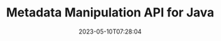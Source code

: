 ---
############################# Static ############################
layout: "product"
date: 2023-05-10T07:28:04
draft: false

product: "Metadata"
product_tag: "metadata"
platform: "Java"
platform_tag: "java"

############################# Head ############################
head_title: "Java Metadata API – View, Read, Export, Edit, Remove Document Metadata"
head_description: "Java metadata API to view, read, edit, analyze, find, delete, compare & export metadata of PDF Word Excel PPTX Outlook Visio Audio Video & Image documents."

############################# Header ############################
title: "Metadata Manipulation API for Java"
description: "Develop Java Applications to Create, View, Access, Update, Delete, Search, Compare, Replace & Export Metadata of Popular Documents & Image Formats."
button:
    enable: true

############################# SubMenu ############################
submenu:
    enable: true
    
    left:
        img_alt: "GroupDocs.Metadata for Java"
        image: "https://www.groupdocs.cloud/templates/groupdocs/images/product-logos/groupdocs-metadata-java.png"
        product: "GroupDocs.Metadata"
        platform: "Java"
        
    middle:
        button:
            # button loop
            - link: "#overview"
              text: "Overview"

            # button loop
            - link: "#features"
              text: "Features"

            # button loop
            - link: "#support"
              text: "Support"

            # button loop
            - link: "https://products.groupdocs.app/metadata"
              text: "Live Demo"

            # button loop
            - link: "https://purchase.groupdocs.com/pricing/metadata/java"
              text: "Pricing"

    right:
        link_download: "https://downloads.groupdocs.com/metadata"
        link_learn: "https://docs.groupdocs.com/metadata/java/"
        link_buy: "https://purchase.groupdocs.com"

############################# Overview ############################
overview:
    enable: true
    content: |
      GroupDocs.Metadata for Java is an advanced metadata management API to manipulate metadata information of documents, images, archives, torrents and various other file formats. Developers can now enhance the functionality of their Java applications by easily incorporating metadata viewing, modifying, deleting, extracting, searching, comparing, replacing and exporting features within all popular business document formats such as PDF, Microsoft Office Word, Excel spreadsheets, PowerPoint presentations & slides, Outlook emails, Project, Visio diagrams, OneNote, images, AutoCAD, Photoshop, audio, video, OpenType fonts and metafiles.  

      The Java metadata library offers you features such as metadata search, replace metadata properties, compare metadata of supported file formats to identify similarities as well as differences. You can also edit or modify metadata for better information management and export retrieved metadata information to Excel file, CSV file and DataSet. The API offers comprehensive support to work with all commonly used metadata standards like built-in, XMP, EXIF and custom metadata properties within supported document formats.

      GroupDocs.Metadata for Java is compatible with all Java versions and supports popular operating systems (Windows, Linux, MacOS) that are capable to run Java runtime.
    tabs:
      enable: true
      
      ## TAB ONE ##
      tab_one:
        description: |
          Following is an overview of GroupDocs.Metadata for Java:
      
        left:
          enable: true
          icon: "fas fa-file-image"
          title: "Working with Images"
          content: |
            * XMP Metadata
            * EXIF Metadata
            * IPTC-IIM Metadata
            * PSD Metadata
            * CAD Metadata
            * Parse Additional IFD Tags
        
        right:
          enable: true
          icon: "fab fa-html5"
          title: "Working with Audio & Video"
          content: |
            * Runtime MP3 Format Detection
            * Read Lyrics3 Tag
            * Read MPEG Audio Info
            * Read AVI Header Info
            * Read Matroska subtitles
            * Export Data to Excel or CSV
      
      ## TAB TWO ##
      tab_two:
        description: |
          GroupDocs.Metadata for Java supports following [document file formats](https://docs.groupdocs.com/metadata/java/supported-document-formats/):

        left:
          enable: true
          table:
            # table loop
            - title: "Microsoft Office"
              content: |
                * **Word:** DOC, DOCX, DOCM, DOT, DOTX, DOTM, RTF, TXT
                * **Excel:** XLS, XLSX, XLSM, XLSB, XLTM, XLT, XLTM, XLTX, XLAM, SXC, SpreadsheetML
                * **PowerPoint:** PPT, PPTX, PPS, PPSX, PPSM, POT, POTM, POTX, PPTM
                * **Visio:** VSD, VDX, VSS, VSSX, VSX, VST, VSTX, VTX, VSDX, VDW, VSTM, VSSM, VSDM
                * **Project:** MPP
                * **Outlook:** MSG, EML, EMLX, PST, OST
                * **OneNote:** ONE

        right:
          enable: true
          table:
            # table loop
            - title: "Other Formats"
              content: |
                * **OpenDocument**: ODT, ODS
                * **Portable**: PDF
                * **Photoshop**: PSD
                * **AutoCAD**: DWG, DXF
                * **Audio**:  MP3, WAV
                * **Video**: AVI, MOV, QT, FLV
                * **Metafiles**: EMF, WMF
                * **vCard**: VCF, VCR
                * **Images**: JPG, JPEG, JPE, JP2, PNG, GIF, TIFF, WebP, BMP, DJVU, DJV, DICOM
                * **Matroska Media Container**: MKV, MKA, MK3D, WEBM
                * **OpenType Fonts**: OTF, OTC, TTF, TTC
                * **Others**: EPUB, ZIP, TORRENT, ASF

      ## TAB THREE ##
      tab_three:
        description: |
          GroupDocs.Metadata for Java supports following Operating Systems, Frameworks & Package Managers:
        
        left:
          enable: true
          table:
            # table loop
            - icon: "fab fa-windows"
              title: "Operating Systems"
              content: |
                * Microsoft Windows Desktop
                * Microsoft Windows Server
                * Linux
                * MacOS

            # table loop
            - icon: "fas fa-code"
              title: "Supported Frameworks"
              content: |
                * Java 7 (1.7) and above

        right:
          enable: true
          table:
            # table loop
            - icon: "fas fa-cogs"
              title: "Development Environments"
              content: |
                * NetBeans
                * IntelliJ IDEA
                * Eclipse
            # table loop
            - icon: "fas fa-tools"
              title: "Build Automation Tool"
              content: |
                * Maven

############################# Features ############################
features:
    enable: true
    title: "GroupDocs.Metadata for Java Features"

    feature:
      # feature loop
      - icon: "fas fa-copy"
        content: "Manipulate Built-in & Custom Metadata and Fetch Metadata of Torrents & Archive Formats"
       
      # feature loop
      - icon: "fas fa-eye"
        content: "Access & Delete Hidden Data in Microsoft Word, Excel, PowerPoint & PDF"

      # feature loop
      - icon: "fas fa-bolt"
        content: "Detect Document File Type at Run-time"
      
      # feature loop
      - icon: "fas fa-file-powerpoint"
        content: "Identify/Delete Digital Signatures in Word, Excel, PDF"

      # feature loop
      - icon: "fas fa-code"
        content: "Detect Document Password Protection in Word, Excel, PowerPoint and PDF"

      # feature loop
      - icon: "fas fa-cloud"
        content: "Fetch Thumbnails and Image Previews of Supported Formats & Matroska Multimedia Container Support"

      # feature loop
      - icon: "fas fa-remove-format"
        content: "Extract Text Metadata from PNG Image files"

      # feature loop
      - icon: "fas fa-comment-slash"
        content: "Supports Enumeration of any Metadata Type & Read Metadata of OpenType Font Files"

      # feature loop
      - icon: "fas fa-location-arrow"
        content: "Read Metadata Property using Defined Key for any Supported Format"

      # feature loop
      - icon: "fas fa-border-all"
        content: "Get/Delete Metadata of Email Messages & Remove Attachments"

      # feature loop
      - icon: "fas fa-wrench"
        content: "Read Matroska subtitles and retrieve Metadata of Audio & Video Files"

      # feature loop
      - icon: "fas fa-columns"
        content: "Generate Image Previews for EPUB, CAD, EML & MSG Files"

      # feature loop
      - icon: "fas fa-file-word"
        content: "Identify Difference or Similarities in Metadata of Supported Formats by Comparison"

      # feature loop
      - icon: "fas fa-envelope"
        content: "Search Properties of Document, EXIF, & XMP Metadata"

      # feature loop
      - icon: "fas fa-print"
        content: "Replace Metadata Properties of Word, Excel, PowerPoint and PDF"

      # feature loop
      - icon: "fas fa-file-archive"
        content: "Export Metadata of Supported File Formats to Excel, CSV or DataSet"

      # feature loop
      - icon: "fas fa-lock"
        content: "Add or Update XMP and EXIF Metadata Properties of Arbitrary Types using the Search API"

      # feature loop
      - icon: "fas fa-file-code"
        content: "Manipulate Image Metadata Properties & Delete Photo Location Information"

      # feature loop
      - icon: "fas fa-fill-drip"
        content: "Delete Metadata & Comments from Reports and Documents"
        
      # feature loop
      - icon: "fas fa-file-excel"
        content: "Metadata Extraction from Microsoft Excel Files Starting from Excel 95"

      # feature loop
      - icon: "fas fa-heading"
        content: "Reducing Memory Consumption of PDF, Excel & Image Formats"

      # feature loop
      - icon: "fas fa-project-diagram"
        content: "Update EXIF Metadata Properties in WEBP, PNG & PSD Files"

      # feature loop
      - icon: "fas fa-cube"
        content: "Extract XMP Metadata Properties in MOV, MP3 & WEBP Files"

      # feature loop
      - icon: "fas fa-envelope"
        content: "Add, Update and Delete IPTC Metadata Packages in TIFF Images"

      # feature loop
      - icon: "fas fa-project-diagram"
        content: "Add, Update & Remove EXIF Metadata Packages in JPEG2000 Images"

      # feature loop
      - icon: "fas fa-cube"
        content: "Read EXIF Tags & XMP Metadata Properties from HEIC/HEIF Image Formats"

      # feature loop
      - icon: "fas fa-lock"
        content: "Read Metadata from Encrypted Microsoft Project Files"
        
    more_feature:
      # more_feature_loop
      - title: "Efficiently Fetch Metadata Properties"
        content: |
          With GroupDocs.Metadata for Java API, Metadata Properties of supported file formats can be fetched pretty efficiently. The code to do so is quite simple and straight forward. Following is an example that shows how easy it is to fetch metadata properties of an MP3 file using Java:
          ```java
           try (Mp3Format mp3Format = new Mp3Format("D:\\sample.mp3")) 
          {
            System.out.printf("Album: %", mp3Format.getId3v1Properties().getAlbum());
            System.out.printf("Title: %", mp3Format.getId3v2Properties().getTitle());
          }
          ```      
      # more_feature_loop
      - title: "Retrieve Hidden Data for Manipulation"
        content: "GroupDocs.Metadata for Java provides you a comprehensive way to get and delete hidden data from Microsoft Word, Excel and PowerPoint files. You can also do the same for PDF documents. You can manipulate comments, merge fields, hidden pages, form fields, annotations and more."

############################# Support ############################
support:
    enable: true

############################# Solutions ############################
solutions:
    enable: true
    title: "GroupDocs.Metadata offers document viewing APIs for other popular development environments"

    solution:
        # solution loop
        - img_alt: "GroupDocs.Metadata for .NET"
          image: "https://www.groupdocs.cloud/templates/groupdocs/images/product-logos/groupdocs-metadata-net.png"
          product: "GroupDocs.Metadata"
          platform: ".NET"
          link: "/metadata/net/"

############################# Back to top ###############################
back_to_top:
  enable: true
---
